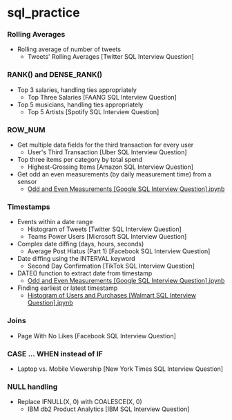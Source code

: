# sql_practice

### Rolling Averages
* Rolling average of number of tweets
  * Tweets' Rolling Averages [Twitter SQL Interview Question]
 
### RANK() and DENSE_RANK()
* Top 3 salaries, handling ties appropriately
  * Top Three Salaries [FAANG SQL Interview Question]
* Top 5 musicians, handling ties appropriately
  * Top 5 Artists [Spotify SQL Interview Question]

### ROW_NUM
* Get multiple data fields for the third transaction for every user
  * User's Third Transaction [Uber SQL Interview Question]
* Top three items per category by total spend
  * Highest-Grossing Items [Amazon SQL Interview Question]
* Get odd an even measurements (by daily measurement time) from a sensor
  * [Odd and Even Measurements [Google SQL Interview Question].ipynb](https://github.com/lawgorithm/sql_practice/blob/main/Odd_and_Even_Measurements_%5BGoogle_SQL_Interview_Question%5D.ipynb)

### Timestamps
* Events within a date range
  * Histogram of Tweets [Twitter SQL Interview Question]
  * Teams Power Users [Microsoft SQL Interview Question]
* Complex date diffing (days, hours, seconds)
  * Average Post Hiatus (Part 1) [Facebook SQL Interview Question]
* Date diffing using the INTERVAL keyword
  * Second Day Confirmation [TikTok SQL Interview Question]
* DATE() function to extract date from timestamp
  * [Odd and Even Measurements [Google SQL Interview Question].ipynb](https://github.com/lawgorithm/sql_practice/blob/main/Odd_and_Even_Measurements_%5BGoogle_SQL_Interview_Question%5D.ipynb)
* Finding earliest or latest timestamp
  * [Histogram of Users and Purchases [Walmart SQL Interview Question].ipynb](https://github.com/lawgorithm/sql_practice/blob/main/Histogram_of_Users_and_Purchases_%5BWalmart_SQL_Interview_Question%5D.ipynb)

### Joins
* Page With No Likes [Facebook SQL Interview Question]

### CASE ... WHEN instead of IF
* Laptop vs. Mobile Viewership [New York Times SQL Interview Question]

### NULL handling
* Replace IFNULL(X, 0) with COALESCE(X, 0)
  * IBM db2 Product Analytics [IBM SQL Interview Question]
